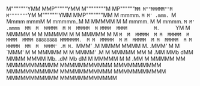 M""""""'YMM MMP"""""YMM M""""""""M          MP""""""`MM M""MMMMM""M M"""""""`YM M""""""'YMM MMP"""""""MM 
M  mmmm. `M M' .mmm. `M Mmmm  mmmM          M  mmmmm..M M  MMMMM  M M  mmmm.  M M  mmmm. `M M' .mmmm  MM 
M  MMMMM  M M  MMMMM  M MMMM  MMMM          M.      `YM M  MMMMM  M M  MMMMM  M M  MMMMM  M M         `M 
M  MMMMM  M M  MMMMM  M MMMM  MMMM 88888888 MMMMMMM.  M M  MMMMM  M M  MMMMM  M M  MMMMM  M M  MMMMM  MM 
M  MMMM' .M M. `MMM' .M MMMM  MMMM          M. .MMM'  M M  `MMM'  M M  MMMMM  M M  MMMM' .M M  MMMMM  MM 
M       .MM MMb     dMM MMMM  MMMM          Mb.     .dM Mb       dM M  MMMMM  M M       .MM M  MMMMM  MM 
MMMMMMMMMMM MMMMMMMMMMM MMMMMMMMMM          MMMMMMMMMMM MMMMMMMMMMM MMMMMMMMMMM MMMMMMMMMMM MMMMMMMMMMMM 
